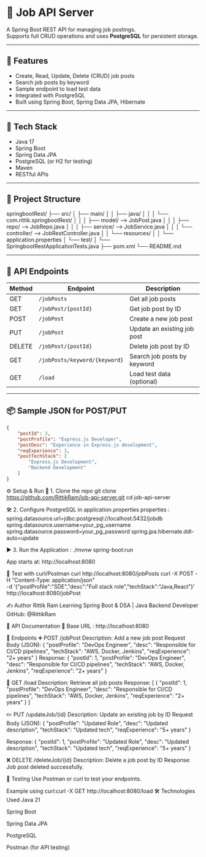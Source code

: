 # 🧠 Job API Server

A Spring Boot REST API for managing job postings.  
Supports full CRUD operations and uses **PostgreSQL** for persistent storage.

---

## 🚀 Features

- Create, Read, Update, Delete (CRUD) job posts
- Search job posts by keyword
- Sample endpoint to load test data
- Integrated with PostgreSQL
- Built using Spring Boot, Spring Data JPA, Hibernate

---

## 🧱 Tech Stack

- Java 17
- Spring Boot
- Spring Data JPA
- PostgreSQL (or H2 for testing)
- Maven
- RESTful APIs

---

## 📁 Project Structure

springbootRest/
├── src/
│ ├── main/
│ │ ├── java/
│ │ │ └── com.rittik.springbootRest/
│ │ │ ├── model/ --> JobPost.java
│ │ │ ├── repo/ --> JobRepo.java
│ │ │ ├── service/ --> JobService.java
│ │ │ └── controller/ --> JobRestController.java
│ │ └── resources/
│ │ └── application.properties
│ └── test/
│ └── SpringbootRestApplicationTests.java
├── pom.xml
└── README.md


---

## 🔗 API Endpoints

| Method | Endpoint                        | Description                     |
|--------|----------------------------------|---------------------------------|
| GET    | `/jobPosts`                     | Get all job posts               |
| GET    | `/jobPost/{postId}`             | Get job post by ID              |
| POST   | `/jobPost`                      | Create a new job post           |
| PUT    | `/jobPost`                      | Update an existing job post     |
| DELETE | `/jobPost/{postId}`             | Delete job post by ID           |
| GET    | `/jobPosts/keyword/{keyword}`   | Search job posts by keyword     |
| GET    | `/load`                         | Load test data (optional)       |

---

## 📦 Sample JSON for POST/PUT

```json
{
    "postId": 3,
    "postProfile": "Express.js Developer",
    "postDesc": "Experience in Express.js development",
    "reqExperience": 3,
    "postTechStack": [
        "Express.js Development",
        "Backend Development"
    ]
}

```
⚙️ Setup & Run
🧩 1. Clone the repo
git clone https://github.com/RittikRam/job-api-server.git
cd job-api-server

🛠️ 2. Configure PostgreSQL in application.properties
properties : 
spring.datasource.url=jdbc:postgresql://localhost:5432/jobdb
spring.datasource.username=your_pg_username
spring.datasource.password=your_pg_password
spring.jpa.hibernate.ddl-auto=update

▶️ 3. Run the Application : 
./mvnw spring-boot:run

App starts at: http://localhost:8080

🧪 Test with curl/Postman
curl http://localhost:8080/jobPosts
curl -X POST -H "Content-Type: application/json" \
     -d '{"postProfile":"SDE","desc":"Full stack role","techStack":"Java,React"}' \
     http://localhost:8080/jobPost

✍️ Author
Rittik Ram
Learning Spring Boot & DSA | Java Backend Developer
GitHub: @RittikRam

📘 API Documentation
🔹 Base URL : 
http://localhost:8080

🔹 Endpoints
➕ POST /jobPost
Description: Add a new job post
Request Body (JSON): 
{
  "postProfile": "DevOps Engineer",
  "desc": "Responsible for CI/CD pipelines",
  "techStack": "AWS, Docker, Jenkins",
  "reqExperience": "2+ years"
}
Response:
{
  "postId": 1,
  "postProfile": "DevOps Engineer",
  "desc": "Responsible for CI/CD pipelines",
  "techStack": "AWS, Docker, Jenkins",
  "reqExperience": "2+ years"
}

📄 GET /load
Description: Retrieve all job posts
Response:
[
  {
    "postId": 1,
    "postProfile": "DevOps Engineer",
    "desc": "Responsible for CI/CD pipelines",
    "techStack": "AWS, Docker, Jenkins",
    "reqExperience": "2+ years"
  }
]

✏️ PUT /updateJob/{id}
Description: Update an existing job by ID
Request Body (JSON):
{
  "postProfile": "Updated Role",
  "desc": "Updated description",
  "techStack": "Updated tech",
  "reqExperience": "5+ years"
}

Response:
{
  "postId": 1,
  "postProfile": "Updated Role",
  "desc": "Updated description",
  "techStack": "Updated tech",
  "reqExperience": "5+ years"
}

❌ DELETE /deleteJob/{id}
Description: Delete a job post by ID
Response:
Job post deleted successfully.

🧪 Testing
Use Postman or curl to test your endpoints.

Example using curl:curl -X GET http://localhost:8080/load
🛠 Technologies Used
Java 21

Spring Boot

Spring Data JPA

PostgreSQL

Postman (for API testing)

